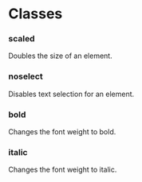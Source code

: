 # Classes

### scaled
Doubles the size of an element.

### noselect
Disables text selection for an element.

### bold
Changes the font weight to bold.

### italic
Changes the font weight to italic.
